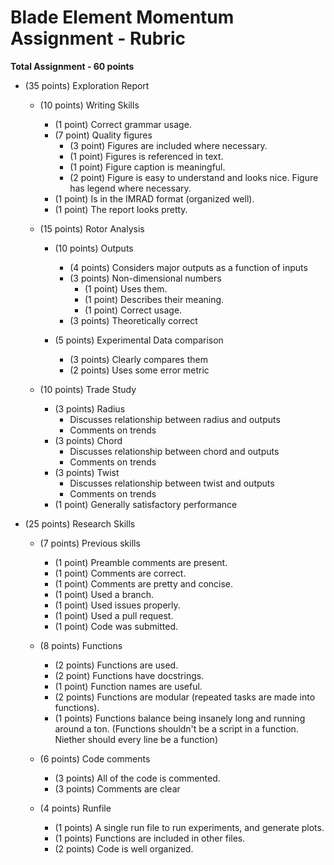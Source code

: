 # Blade Element Momentum Assignment - Rubric

**Total Assignment - 60 points**

- (35 points) Exploration Report 
	- (10 points) Writing Skills
		- (1 point) Correct grammar usage.
		- (7 point) Quality figures
            - (3 point) Figures are included where necessary.
            - (1 point) Figures is referenced in text.
            - (1 point) Figure caption is meaningful.
            - (2 point) Figure is easy to understand and looks nice. Figure has legend where necessary. 
		- (1 point) Is in the IMRAD format (organized well).
		- (1 point) The report looks pretty.

    - (15 points) Rotor Analysis
        - (10 points) Outputs
            - (4 points) Considers major outputs as a function of inputs
            - (3 points) Non-dimensional numbers
                - (1 point) Uses them. 
                - (1 point) Describes their meaning.
                - (1 point) Correct usage.
            - (3 points) Theoretically correct

        - (5 points) Experimental Data comparison
            - (3 points) Clearly compares them
            - (2 points) Uses some error metric


    - (10 points) Trade Study
        - (3 points) Radius
            - Discusses relationship between radius and outputs
            - Comments on trends
        - (3 points) Chord
            - Discusses relationship between chord and outputs
            - Comments on trends
        - (3 points) Twist
            - Discusses relationship between twist and outputs
            - Comments on trends
        - (1 point) Generally satisfactory performance

		
	
- (25 points) Research Skills
    - (7 points) Previous skills
    	- (1 point) Preamble comments are present.
    	- (1 point) Comments are correct.
    	- (1 point) Comments are pretty and concise.
        - (1 point) Used a branch.
        - (1 point) Used issues properly.
        - (1 point) Used a pull request. 
        - (1 point) Code was submitted.

    - (8 points) Functions
        - (2 points) Functions are used. 
        - (2 point) Functions have docstrings.
        - (1 point) Function names are useful.
        - (2 points) Functions are modular (repeated tasks are made into functions). 
        - (1 points) Functions balance being insanely long and running around a ton. (Functions shouldn't be a script in a function. Niether should every line be a function)

    - (6 points) Code comments
        - (3 points) All of the code is commented.
        - (3 points) Comments are clear

    - (4 points) Runfile
        - (1 points) A single run file to run experiments, and generate plots.
        - (1 points) Functions are included in other files. 
        - (2 points) Code is well organized.
